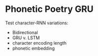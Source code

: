 # Phonetic Poetry GRU

Test character-RNN variations:
- Bidirectional
- GRU v. LSTM
- character encoding length
- phonetic embedding
